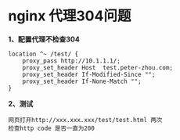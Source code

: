 # nginx 代理304问题

**1、配置代理不检查304**

    location ^~ /test/ {
        proxy_pass http://10.1.1.1/;
        proxy_set_header Host  test.peter-zhou.com;
        proxy_set_header If-Modified-Since "";
        proxy_set_header If-None-Match "";
    }
    
**2、测试**
    
    网页打开http://xxx.xxx.xxx/test/test.html 两次
    检查http code 是否一直为200



